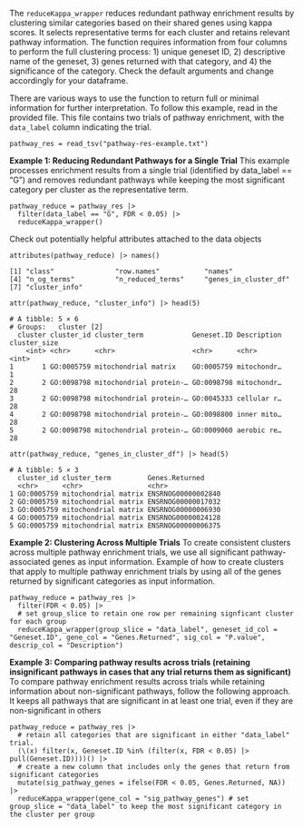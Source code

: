 The `reduceKappa_wrapper` reduces redundant pathway enrichment results
by clustering similar categories based on their shared genes using kappa
scores. It selects representative terms for each cluster and retains
relevant pathway information. The function requires information from
four columns to perform the full clustering process: 1) unique geneset
ID, 2) descriptive name of the geneset, 3) genes returned with that
category, and 4) the significance of the category. Check the default
arguments and change accordingly for your dataframe.

There are various ways to use the function to return full or minimal
information for further interpretation. To follow this example, read in
the provided file. This file contains two trials of pathway enrichment,
with the `data_label` column indicating the trial.

    pathway_res = read_tsv("pathway-res-example.txt")

**Example 1: Reducing Redundant Pathways for a Single Trial** This
example processes enrichment results from a single trial (identified by
data\_label == “G”) and removes redundant pathways while keeping the
most significant category per cluster as the representative term.

    pathway_reduce = pathway_res |> 
      filter(data_label == "G", FDR < 0.05) |> 
      reduceKappa_wrapper()

Check out potentially helpful attributes attached to the data objects

    attributes(pathway_reduce) |> names()

    [1] "class"               "row.names"           "names"              
    [4] "n_og_terms"          "n_reduced_terms"     "genes_in_cluster_df"
    [7] "cluster_info"       

    attr(pathway_reduce, "cluster_info") |> head(5)

    # A tibble: 5 × 6
    # Groups:   cluster [2]
      cluster cluster_id cluster_term            Geneset.ID Description cluster_size
        <int> <chr>      <chr>                   <chr>      <chr>              <int>
    1       1 GO:0005759 mitochondrial matrix    GO:0005759 mitochondr…            1
    2       2 GO:0098798 mitochondrial protein-… GO:0098798 mitochondr…           28
    3       2 GO:0098798 mitochondrial protein-… GO:0045333 cellular r…           28
    4       2 GO:0098798 mitochondrial protein-… GO:0098800 inner mito…           28
    5       2 GO:0098798 mitochondrial protein-… GO:0009060 aerobic re…           28

    attr(pathway_reduce, "genes_in_cluster_df") |> head(5)

    # A tibble: 5 × 3
      cluster_id cluster_term         Genes.Returned    
      <chr>      <chr>                <chr>             
    1 GO:0005759 mitochondrial matrix ENSRNOG00000002840
    2 GO:0005759 mitochondrial matrix ENSRNOG00000017032
    3 GO:0005759 mitochondrial matrix ENSRNOG00000006930
    4 GO:0005759 mitochondrial matrix ENSRNOG00000024128
    5 GO:0005759 mitochondrial matrix ENSRNOG00000006375

**Example 2: Clustering Across Multiple Trials** To create consistent
clusters across multiple pathway enrichment trials, we use all
significant pathway-associated genes as input information. Example of
how to create clusters that apply to multiple pathway enrichment trials
by using all of the genes returned by significant categories as input
information.

    pathway_reduce = pathway_res |> 
      filter(FDR < 0.05) |> 
      # set group_slice to retain one row per remaining signficant cluster for each group
      reduceKappa_wrapper(group_slice = "data_label", geneset_id_col = "Geneset.ID", gene_col = "Genes.Returned", sig_col = "P.value", descrip_col = "Description")

**Example 3: Comparing pathway results across trials (retaining
insignificant pathways in cases that any trial returns them as
significant)** To compare pathway enrichment results across trials while
retaining information about non-significant pathways, follow the
following approach. It keeps all pathways that are significant in at
least one trial, even if they are non-significant in others

    pathway_reduce = pathway_res |> 
      # retain all categories that are significant in either "data_label" trial.
      (\(x) filter(x, Geneset.ID %in% (filter(x, FDR < 0.05) |> pull(Geneset.ID))))() |> 
      # create a new column that includes only the genes that return from significant categories
      mutate(sig_pathway_genes = ifelse(FDR < 0.05, Genes.Returned, NA)) |> 
      reduceKappa_wrapper(gene_col = "sig_pathway_genes") # set group_slice = "data_label" to keep the most significant category in the cluster per group
